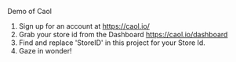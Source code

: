 Demo of Caol

1. Sign up for an account at https://caol.io/
2. Grab your store id from the Dashboard https://caol.io/dashboard
3. Find and replace 'StoreID' in this project for your Store Id.
4. Gaze in wonder!
